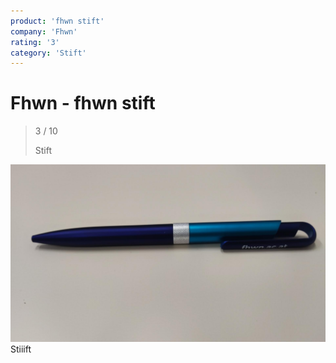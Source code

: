 ```yaml
---
product: 'fhwn stift'
company: 'Fhwn'
rating: '3'
category: 'Stift'
---
```


# Fhwn - fhwn stift
>
> 3 / 10
>
> Stift

![fhwn stift](assets\fhwn-fhwn-stift-5296ca76-8bbd-43e9-bb0a-c5216e643daa.jpg)
Stiiift
